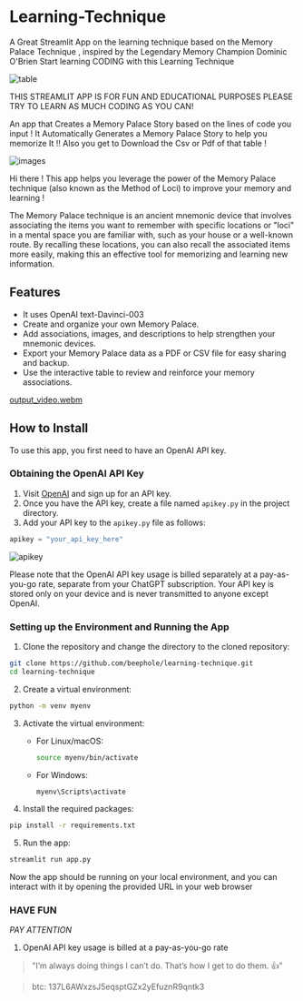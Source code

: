 # **Learning-Technique**
A Great Streamlit App on the learning technique based on the Memory Palace Technique , inspired by the Legendary Memory Champion Dominic O'Brien
Start learning CODING with this Learning Technique


![table](https://github.com/beephole/learning-technique/assets/118709832/314ef609-b805-4a85-8b07-4ef5a4025f79)



THIS STREAMLIT APP IS FOR FUN AND EDUCATIONAL PURPOSES PLEASE TRY TO LEARN AS MUCH  CODING AS YOU CAN!

An app that Creates a Memory Palace Story based on the lines of code you input !
It Automatically Generates a Memory Palace Story to help you memorize It !!
Also you get to Download the Csv or Pdf of that table !

![images](https://github.com/beephole/learning-technique/assets/118709832/db677515-8f3d-4164-ae92-8436115df4a1)


Hi there ! This app helps you leverage the power of the Memory Palace technique (also known as the Method of Loci) to improve your memory and learning  !

The Memory Palace technique is an ancient mnemonic device that involves associating the items you want to remember with specific locations or "loci" in a mental space you are familiar with, such as your house or a well-known route. By recalling these locations, you can also recall the associated items more easily, making this an effective tool for memorizing and learning new information.

## Features
- It uses OpenAI text-Davinci-003 
- Create and organize your own Memory Palace.
- Add associations, images, and descriptions to help strengthen your mnemonic devices.
- Export your Memory Palace data as a PDF or CSV file for easy sharing and backup.
- Use the interactive table to review and reinforce your memory associations.


[output_video.webm](https://github.com/beephole/learning-technique/assets/118709832/e1010a53-e59d-403b-be5f-e7f96935f41b)


## How to Install

To use this app, you first need to have an OpenAI API key.

### Obtaining the OpenAI API Key

1. Visit [OpenAI](https://beta.openai.com/signup/) and sign up for an API key.
2. Once you have the API key, create a file named `apikey.py` in the project directory.
3. Add your API key to the `apikey.py` file as follows:
```python
apikey = "your_api_key_here"
```
![apikey](https://github.com/beephole/learning-technique/assets/118709832/faeac3c8-5e82-4f95-99fe-de384eab23cd)


Please note that the OpenAI API key usage is billed separately at a pay-as-you-go rate, separate from your ChatGPT subscription. Your API key is stored only on your device and is never transmitted to anyone except OpenAI.

### Setting up the Environment and Running the App

1. Clone the repository and change the directory to the cloned repository:
```bash
git clone https://github.com/beephole/learning-technique.git
cd learning-technique
```

2. Create a virtual environment:
```bash
python -m venv myenv
```

3. Activate the virtual environment:
   - For Linux/macOS:
     ```bash
     source myenv/bin/activate
     ```
   - For Windows:
     ```bash
     myenv\Scripts\activate
     ```

4. Install the required packages:
```bash
pip install -r requirements.txt
```

5. Run the app:
```bash
streamlit run app.py
```

Now the app should be running on your local environment, and you can interact with it by opening the provided URL in your web browser










### **HAVE FUN**



*PAY ATTENTION*

1. OpenAI API key usage is billed at a pay-as-you-go rate


> "I’m always doing things I can’t do. That’s how I get to do them. :+1:"

> btc: 137L6AWxzsJ5eqsptGZx2yEfuznR9qntk3
